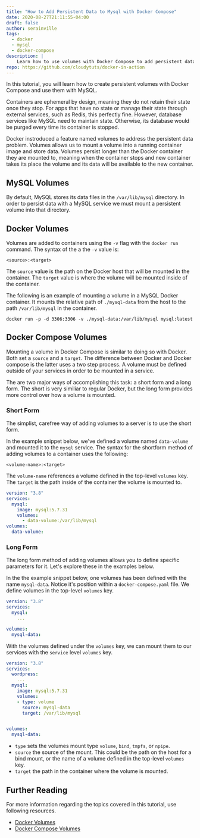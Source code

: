 ```yaml
---
title: "How to Add Persistent Data to Mysql with Docker Compose"
date: 2020-08-27T21:11:55-04:00
draft: false
author: serainville
tags:
  - docker
  - mysql
  - docker-compose
description: |
    Learn how to use volumes with Docker Compose to add persistent data for MySQL to your containerized database workloads.
repo: https://github.com/cloudytuts/docker-in-action
---
```

In this tutorial, you will learn how to create persistent volumes with Docker Compose and use them with MySQL. 

Containers are ephemeral by design, meaning they do not retain their state once they stop. For apps that have no state or manage their state through external services, such as Redis, this perfectly fine. However, database services like MySQL need to maintain state. Otherwise, its database would be purged every time its container is stopped.

Docker instroduced a feature named volumes to address the persistent data problem. Volumes allows us to mount a volume into a running container image and store data. Volumes persist longer than the Docker container they are mounted to, meaning when the container stops and new container takes its place the volume and its data will be available to the new container.

## MySQL Volumes
By default, MySQL stores its data files in the `/var/lib/mysql` directory. In order to persist data with a MySQL service we must mount a persistent volume into that directory. 

## Docker Volumes
Volumes are added to containers using the `-v` flag with the `docker run` command. The syntax of the a the `-v` value is:

```shell
<source>:<target>
```

The `source` value is the path on the Docker host that will be mounted in the container. The `target` value is where the volume will be mounted inside of the container.

The following is an example of mounting a volume in a MySQL Docker container. It mounts the relative path of `./mysql-data` from the host to the path `/var/lib/mysql` in the container.

```shell
docker run -p -d 3306:3306 -v ./mysql-data:/var/lib/mysql mysql:latest
```


## Docker Compose Volumes
Mounting a volume in Docker Compose is similar to doing so with Docker. Both set a `source` and a `target`. The difference between Docker and Docker compose is the latter uses a two step process. A volume must be defined outside of your services in order to be mounted in a service.

The are two major ways of accomplishing this task: a short form and a long form. The short is very similiar to regular Docker, but the long form provides more control over how a volume is mounted.

### Short Form
The simplist, carefree way of adding volumes to a server is to use the short form. 

In the example snippet below, we've defined a volume named `data-volume` and mounted it to the `mysql` service. The syntax for the shortform method of adding volumes to a container uses the following:
```text
<volume-name>:<target>
```

The `volume-name` references a volume defined in the top-level `volumes` key. The `target` is the path inside of the container the volume is mounted to.

```yaml
version: "3.8"
services:
  mysql:
    image: mysql:5.7.31
    volumes:
      - data-volume:/var/lib/mysql
volumes:
  data-volume:
```


### Long Form
The long form method of adding volumes allows you to define specific parameters for it. Let's explore these in the examples below.

In the the example snippet below, one volumes has been defined with the name `mysql-data`. Notice it's position within a `docker-compose.yaml` file. We define volumes in the top-level `volumes` key.

```yaml
version: "3.8"
services:
  mysql:
    ...

volumes:
  mysql-data:
```

With the volumes defined under the `volumes` key, we can mount them to our services with the `service` level `volumes` key.

```yaml
version: "3.8"
services:
  wordpress:
    ...
  mysql:
    image: mysql:5.7.31
    volumes:
    - type: volume
      source: mysql-data
      target: /var/lib/mysql


volumes:
  mysql-data:
```

* `type` sets the volumes mount type `volume`, `bind`, `tmpfs`, or `npipe`.
* `source` the source of the mount. This could be the path on the host for a bind mount, or the name of a volume defined in the top-level `volumes` key.
* `target` the path in the container where the volume is mounted.


## Further Reading
For more information regarding the topics covered in this tutorial, use following resources.
* [Docker Volumes](https://docs.docker.com/storage/volumes/)
* [Docker Compose Volumes](https://docs.docker.com/compose/compose-file/#volumes)